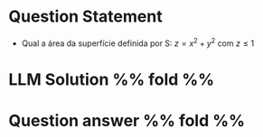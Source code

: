 # Question Statement
- Qual a área da superfície definida por S:  $z = x^2 + y^2$ com $z \le 1$

# LLM Solution %% fold %%


# Question answer %% fold %%
